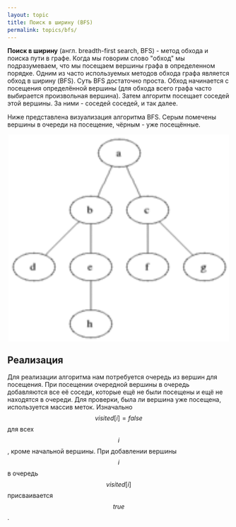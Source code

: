 ```yaml
---
layout: topic
title: Поиск в ширину (BFS)
permalink: topics/bfs/
---
```

**Поиск в ширину** (англ. breadth-first search, BFS) - метод обхода и поиска пути в графе.
Когда мы говорим слово "обход" мы подразумеваем, что мы посещаем вершины графа в определенном порядке. Одним из часто используемых методов обхода графа является обход в ширину (BFS). Суть BFS достаточно проста. Обход начинается с посещения определённой вершины (для обхода всего графа часто выбирается произвольная вершина). Затем алгоритм посещает соседей этой вершины. За ними - соседей соседей, и так далее.

Ниже представлена визуализация алгоритма BFS. Серым помечены вершины в очереди на посещение, чёрным - уже посещённые.

<img style="display: block; margin: auto; width: 500px" src="./Animated_BFS.gif" />

## Реализация
Для реализации алгоритма нам потребуется очередь из вершин для посещения. При посещении очередной вершины в очередь добавляются все её соседи, которые ещё не были посещены и ещё не находятся в очереди. Для проверки, была ли вершина уже посещена, используется массив меток. Изначально $$visited[i] = false$$ для всех $$i$$, кроме начальной вершины. При добавлении вершины $$i$$ в очередь $$visited[i]$$ присваивается $$true$$.


